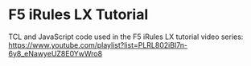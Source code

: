 F5 iRules LX Tutorial
================

TCL and JavaScript code used in the F5 iRules LX tutorial video series:
https://www.youtube.com/playlist?list=PLRL802iBI7n-6y8_eNawyeUZ8E0YwWro8
